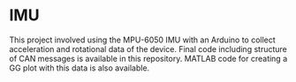 # IMU

This project involved using the MPU-6050 IMU with an Arduino to collect acceleration and rotational data of the device. Final code including structure of CAN messages is available in this repository. MATLAB code for creating a GG plot with this data is also available.  
